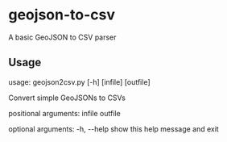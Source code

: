 # geojson-to-csv
A basic GeoJSON to CSV parser

## Usage

usage: geojson2csv.py [-h] [infile] [outfile]

Convert simple GeoJSONs to CSVs

positional arguments:
  infile
  outfile

optional arguments:
  -h, --help  show this help message and exit
